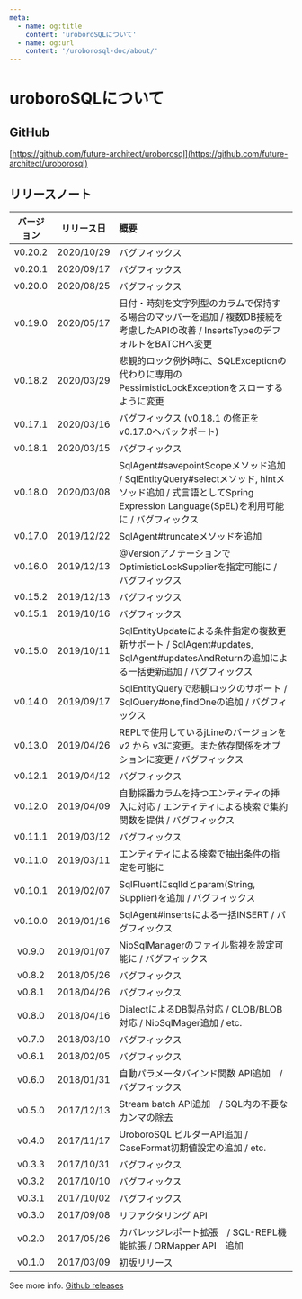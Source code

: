 ```yaml
---
meta:
  - name: og:title
    content: 'uroboroSQLについて'
  - name: og:url
    content: '/uroborosql-doc/about/'
---
```

# uroboroSQLについて

## GitHub

[https://github.com/future-architect/uroborosql](https://github.com/future-architect/uroborosql)

## リリースノート

| バージョン | リリース日 | 概要                                                                                                                                                              |
| :--------: | :--------: | :---------------------------------------------------------------------------------------------------------------------------------------------------------------- |
|  v0.20.2   | 2020/10/29 | バグフィックス                                                                                                                                                    |
|  v0.20.1   | 2020/09/17 | バグフィックス                                                                                                                                                    |
|  v0.20.0   | 2020/08/25 | バグフィックス                                                                                                                                                    |
|  v0.19.0   | 2020/05/17 | 日付・時刻を文字列型のカラムで保持する場合のマッパーを追加 / 複数DB接続を考慮したAPIの改善 / InsertsTypeのデフォルトをBATCHへ変更                                 |
|  v0.18.2   | 2020/03/29 | 悲観的ロック例外時に、SQLExceptionの代わりに専用のPessimisticLockExceptionをスローするように変更                                                                  |
|  v0.17.1   | 2020/03/16 | バグフィックス (v0.18.1 の修正を v0.17.0へバックポート)                                                                                                           |
|  v0.18.1   | 2020/03/15 | バグフィックス                                                                                                                                                    |
|  v0.18.0   | 2020/03/08 | SqlAgent#savepointScopeメソッド追加 / SqlEntityQuery#selectメソッド, hintメソッド追加 / 式言語としてSpring Expression Language(SpEL)を利用可能に / バグフィックス |
|  v0.17.0   | 2019/12/22 | SqlAgent#truncateメソッドを追加                                                                                                                                   |
|  v0.16.0   | 2019/12/13 | @VersionアノテーションでOptimisticLockSupplierを指定可能に / バグフィックス                                                                                       |
|  v0.15.2   | 2019/12/13 | バグフィックス                                                                                                                                                    |
|  v0.15.1   | 2019/10/16 | バグフィックス                                                                                                                                                    |
|  v0.15.0   | 2019/10/11 | SqlEntityUpdateによる条件指定の複数更新サポート / SqlAgent#updates, SqlAgent#updatesAndReturnの追加による一括更新追加  / バグフィックス                           |
|  v0.14.0   | 2019/09/17 | SqlEntityQueryで悲観ロックのサポート / SqlQuery#one,findOneの追加  / バグフィックス                                                                               |
|  v0.13.0   | 2019/04/26 | REPLで使用しているjLineのバージョンを v2 から v3に変更。また依存関係をオプションに変更 / バグフィックス                                                           |
|  v0.12.1   | 2019/04/12 | バグフィックス                                                                                                                                                    |
|  v0.12.0   | 2019/04/09 | 自動採番カラムを持つエンティティの挿入に対応 / エンティティによる検索で集約関数を提供 / バグフィックス                                                            |
|  v0.11.1   | 2019/03/12 | バグフィックス                                                                                                                                                    |
|  v0.11.0   | 2019/03/11 | エンティティによる検索で抽出条件の指定を可能に                                                                                                                    |
|  v0.10.1   | 2019/02/07 | SqlFluentにsqlIdとparam(String, Supplier)を追加 / バグフィックス                                                                                                  |
|  v0.10.0   | 2019/01/16 | SqlAgent#insertsによる一括INSERT / バグフィックス                                                                                                                 |
|   v0.9.0   | 2019/01/07 | NioSqlManagerのファイル監視を設定可能に / バグフィックス                                                                                                          |
|   v0.8.2   | 2018/05/26 | バグフィックス                                                                                                                                                    |
|   v0.8.1   | 2018/04/26 | バグフィックス                                                                                                                                                    |
|   v0.8.0   | 2018/04/16 | DialectによるDB製品対応 / CLOB/BLOB対応 / NioSqlMager追加 / etc.                                                                                                  |
|   v0.7.0   | 2018/03/10 | バグフィックス                                                                                                                                                    |
|   v0.6.1   | 2018/02/05 | バグフィックス                                                                                                                                                    |
|   v0.6.0   | 2018/01/31 | 自動パラメータバインド関数 API追加　/ バグフィックス                                                                                                              |
|   v0.5.0   | 2017/12/13 | Stream batch API追加　/ SQL内の不要なカンマの除去                                                                                                                 |
|   v0.4.0   | 2017/11/17 | UroboroSQL ビルダーAPI追加 / CaseFormat初期値設定の追加 / etc.                                                                                                    |
|   v0.3.3   | 2017/10/31 | バグフィックス                                                                                                                                                    |
|   v0.3.2   | 2017/10/10 | バグフィックス                                                                                                                                                    |
|   v0.3.1   | 2017/10/02 | バグフィックス                                                                                                                                                    |
|   v0.3.0   | 2017/09/08 | リファクタリング API                                                                                                                                              |
|   v0.2.0   | 2017/05/26 | カバレッジレポート拡張　/ SQL-REPL機能拡張 / ORMapper API　追加                                                                                                   |
|   v0.1.0   | 2017/03/09 | 初版リリース                                                                                                                                                      |

See more info. [Github releases](https://github.com/future-architect/uroborosql/releases)
